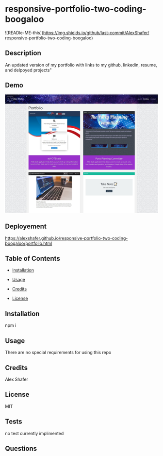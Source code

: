 #  responsive-portfolio-two-coding-boogaloo

![READle-ME-this](https://img.shields.io/github/last-commit/AlexShafer/ responsive-portfolio-two-coding-boogaloo)

## Description

An updated version of my portfolio with links to my github, linkedin, resume, and delpoyed projects"

## Demo

![Demo](demo.jpg)

## Deployement

https://alexshafer.github.io/responsive-portfolio-two-coding-boogaloo/portfolio.html

## Table of Contents

* [Installation](#installation)

* [Usage](#usage)

* [Credits](#credits)

* [License](#license)

## Installation

npm i

## Usage

There are no special requirements for using this repo

## Credits

Alex Shafer

## License

MIT

## Tests

no test currently implimented

## Questions
